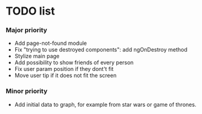# TODO list

### Major priority
- Add page-not-found module
- Fix "trying to use destroyed components": add ngOnDestroy method
- Stylize main page
- Add possibility to show friends of every person
- Fix user param position if they dont't fit
- Move user tip if it does not fit the screen

### Minor priority
- Add initial data to graph, for example from star wars or game of thrones.
